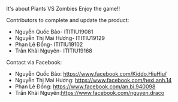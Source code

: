 It's about Plants VS Zombies Enjoy the game!!

Contributors to complete and update the product:

- Nguyễn Quốc Bảo- ITITIU19081
- Nguyễn Thị Mai Hương- ITITIU19129
- Phan Lê Đồng- ITITIU19102
- Trần Khải Nguyên- ITITIU19168

Contact via Facebook:
- Nguyễn Quốc Bảo: https://www.facebook.com/Kiddo.HiuHiu/
- Nguyễn Thị Mai Hương: https://www.facebook.com/hexi.anh.14
- Phan Lê Đồng: https://www.facebook.com/an.bi.940098
- Trần Khải Nguyên:https://www.facebook.com/nguyen.draco
